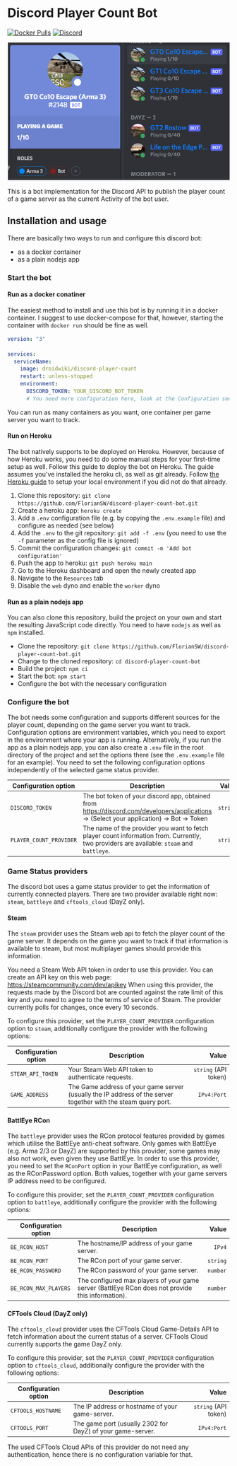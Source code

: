 # Discord Player Count Bot

[![Docker Pulls](https://img.shields.io/docker/pulls/droidwiki/discord-player-count?style=flat-square)](https://hub.docker.com/r/droidwiki/discord-player-count)
[![Discord](https://img.shields.io/discord/729467994832371813?color=7289da&label=Discord&logo=discord&logoColor=ffffff&style=flat-square)](https://go2tech.de/discord)

<p align="center">
    <img src="https://github.com/FlorianSW/discord-player-count-bot/raw/main/assets/example.png" alt="Example of the bot">
</p>

This is a bot implementation for the Discord API to publish the player count of a game server as the current Activity of
the bot user.

## Installation and usage

There are basically two ways to run and configure this discord bot:

* as a docker container
* as a plain nodejs app

### Start the bot

#### Run as a docker conatiner

The easiest method to install and use this bot is by running it in a docker container. I suggest to use docker-compose
for that, however, starting the container with `docker run` should be fine as well.

```yaml
version: "3"

services:
  serviceName:
    image: droidwiki/discord-player-count
    restart: unless-stopped
    environment:
      DISCORD_TOKEN: YOUR_DISCORD_BOT_TOKEN
      # You need more configuration here, look at the Configuration section
```

You can run as many containers as you want, one container per game server you want to track.

#### Run on Heroku

The bot natively supports to be deployed on Heroku.
However, because of how Heroku works, you need to do some manual steps for your first-time setup as well.
Follow this guide to deploy the bot on Heroku.
The guide assumes you've installed the heroku cli, as well as git already.
Follow [the Heroku guide](https://devcenter.heroku.com/articles/getting-started-with-nodejs#set-up) to setup your local environment if you did not do that already.

1. Clone this repository: `git clone https://github.com/FlorianSW/discord-player-count-bot.git`
2. Create a heroku app: `heroku create`
3. Add a `.env` configuration file (e.g. by copying the `.env.example` file) and configure as needed (see below)
4. Add the `.env` to the git repository: `git add -f .env` (you need to use the `-f` parameter as the config file is ignored)
5. Commit the configuration changes: `git commit -m 'Add bot configuration'`
6. Push the app to heroku: `git push heroku main`
7. Go to the Heroku dashboard and open the newly created app
8. Navigate to the `Resources` tab
9. Disable the `web` dyno and enable the `worker` dyno

#### Run as a plain nodejs app

You can also clone this repository, build the project on your own and start the resulting JavaScript code directly. You
need to have `nodejs` as well as `npm` installed.

* Clone the repository: `git clone https://github.com/FlorianSW/discord-player-count-bot.git`
* Change to the cloned repository: `cd discord-player-count-bot`
* Build the project: `npm ci`
* Start the bot: `npm start`
* Configure the bot with the necessary configuration

### Configure the bot

The bot needs some configuration and supports different sources for the player count, depending on the game server you
want to track. Configuration options are environment variables, which you need to export in the environment where your
app is running. Alternatively, if you run the app as a plain nodejs app, you can also create a `.env` file in the root
directory of the project and set the options there (see the `.env.example` file for an example). You need to set the
following configuration options independently of the selected game status provider.

| Configuration option          | Description | Value  |
| ----------------------------- |-------------| ------:|
| `DISCORD_TOKEN`               | The bot token of your discord app, obtained from https://discord.com/developers/applications -> (Select your application) -> Bot -> Token | `string` |
| `PLAYER_COUNT_PROVIDER`       | The name of the provider you want to fetch player count information from. Currently, two providers are available: `steam` and `battleye`. | `string` |

### Game Status providers

The discord bot uses a game status provider to get the information of currently connected players. There are two
provider available right now: `steam`, `battleye` and `cftools_cloud` (DayZ only).

#### Steam

The `steam` provider uses the Steam web api to fetch the player count of the game server. It depends on the game you
want to track if that information is available to steam, but most multiplayer games should provide this information.

You need a Steam Web API token in order to use this provider. You can create an API key on this web
page: https://steamcommunity.com/dev/apikey
When using this provider, the requests made by the Discord bot are counted against the rate limit of this key and you
need to agree to the terms of service of Steam. The provider currently polls for changes, once every 10 seconds.

To configure this provider, set the `PLAYER_COUNT_PROVIDER` configuration option to `steam`, additionally configure the
provider with the following options:

| Configuration option          | Description | Value  |
| ----------------------------- |-------------| ------:|
| `STEAM_API_TOKEN`             | Your Steam Web API token to authenticate requests.                                                             | `string` (API token) |
| `GAME_ADDRESS`                | The Game address of your game server (usually the IP address of the server together with the steam query port. | `IPv4:Port`          |

#### BattlEye RCon

The `battleye` provider uses the RCon protocol features provided by games which utilise the BattlEye anti-cheat
software. Only games with BattlEye (e.g. Arma 2/3 or DayZ) are supported by this provider, some games may also not work,
even given they use BattlEye. In order to use this provider, you need to set the `RConPort` option in your BattlEye
configuration, as well as the RConPassword option. Both values, together with your game servers IP address need to be
configured.

To configure this provider, set the `PLAYER_COUNT_PROVIDER` configuration option to `battleye`, additionally configure
the provider with the following options:

| Configuration option          | Description | Value  |
| ----------------------------- |-------------| ------:|
| `BE_RCON_HOST`                | The hostname/IP address of your game server.                                                      | `IPv4` |
| `BE_RCON_PORT`                | The RCon port of your game server.                                                                | `string`          |
| `BE_RCON_PASSWORD`            | The RCon password of your game server.                                                            | `number`          |
| `BE_RCON_MAX_PLAYERS`         | The configured max players of your game server (BattlEye RCon does not provide this information). | `number`          |

#### CFTools Cloud (DayZ only)

The `cftools_cloud` provider uses the CFTools Cloud Game-Details API to fetch information about the current status of a server.
CFTools Cloud currently supports the game DayZ only.

To configure this provider, set the `PLAYER_COUNT_PROVIDER` configuration option to `cftools_cloud`, additionally configure
the provider with the following options:

| Configuration option          | Description | Value  |
| ----------------------------- |-------------| ------:|
| `CFTOOLS_HOSTNAME`            | The IP address or hostname of your game-server.            | `string` (API token) |
| `CFTOOLS_PORT`                | The game port (usually 2302 for DayZ) of your game-server. | `IPv4:Port`          |

The used CFTools Cloud APIs of this provider do not need any authentication, hence there is no configuration variable for that.

